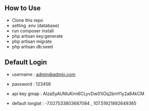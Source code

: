 ## How to Use
- Clone this repo
- setting .env (database)
- run composer install
- php artisan key:generate
- php artisan migrate
- php artisan db:seed

## Default Login
- username : admin@admin.com
- password : 123456

- api key gmap : AIzaSyAUMuKirn6CLyvDw01iOq2bmYIy2a84kCM
- default longlat : -7.027533803687084 , 107.51921892649365
